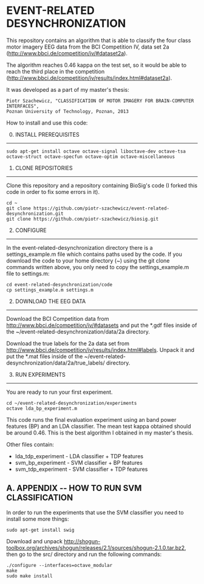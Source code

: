 EVENT-RELATED DESYNCHRONIZATION
===============================

This repository contains an algorithm that is able to classify the four class motor imagery EEG data
from the BCI Competition IV, data set 2a (http://www.bbci.de/competition/iv/#dataset2a).

The algorithm reaches 0.46 kappa on the test set, so it would be able to reach the third place
in the competition (http://www.bbci.de/competition/iv/results/index.html#dataset2a).

It was developed as a part of my master's thesis:

    Piotr Szachewicz, "CLASSIFICATION OF MOTOR IMAGERY FOR BRAIN-COMPUTER INTERFACES",
    Poznan University of Technology, Poznan, 2013

How to install and use this code:

0. INSTALL PREREQUISITES
------------------------

    sudo apt-get install octave octave-signal liboctave-dev octave-tsa octave-struct octave-specfun octave-optim octave-miscellaneous

1. CLONE REPOSITORIES
---------------------

Clone this repository and a repository containing BioSig's code
(I forked this code in order to fix some errors in it).

    cd ~
    git clone https://github.com/piotr-szachewicz/event-related-desynchronization.git
    git clone https://github.com/piotr-szachewicz/biosig.git

2. CONFIGURE
------------

In the event-related-desynchronization directory there is a settings_example.m file which contains paths
used by the code. If you download the code to your home directory (~) using the git clone commands written
above, you only need to copy the settings_example.m file to settings.m:

    cd event-related-desynchronization/code
    cp settings_example.m settings.m

2. DOWNLOAD THE EEG DATA
------------------------

Download the BCI Competition data from http://www.bbci.de/competition/iv/#datasets
and put the *.gdf files inside of the ~/event-related-desynchronization/data/2a directory.

Download the true labels for the 2a data set from http://www.bbci.de/competition/iv/results/index.html#labels.
Unpack it and put the *.mat files inside of the ~/event-related-desynchronization/data/2a/true_labels/ directory.

3. RUN EXPERIMENTS
------------------

You are ready to run your first experiment.

    cd ~/event-related-desynchronization/experiments
    octave lda_bp_experiment.m

This code runs the final evaluation experiment using an band power features (BP) and an LDA classifier.
The mean test kappa obtained should be around 0.46. This is the best algorithm I obtained in my
master's thesis.

Other files contain: 
 - lda_tdp_experiment - LDA classifier + TDP features
 - svm_bp_experiment - SVM classifier + BP features
 - svm_tdp_experiment - SVM classifier + TDP features
 

A. APPENDIX -- HOW TO RUN SVM CLASSIFICATION
--------------------------------------------

In order to run the experiments that use the SVM classifier you need to install some more things:

    sudo apt-get install swig

Download and unpack http://shogun-toolbox.org/archives/shogun/releases/2.1/sources/shogun-2.1.0.tar.bz2,
then go to the src/ directory and run the following commands:

    ./configure --interfaces=octave_modular
    make
    sudo make install
